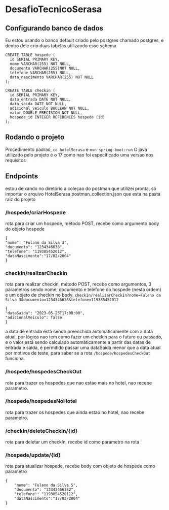 # DesafioTecnicoSerasa

## Configurando banco de dados

Eu estou usando o banco default criado pelo postgres chamado postgres, e dentro dele crio duas tabelas utilizando esse schema

```
CREATE TABLE hospede (
  id SERIAL PRIMARY KEY,
  nome VARCHAR(255) NOT NULL,
  documento VARCHAR(255)NOT NULL,
  telefone VARCHAR(255) NULL,
  data_nascimento VARCHAR(255) NOT NULL
);

CREATE TABLE checkin (
  id SERIAL PRIMARY KEY,
  data_entrada DATE NOT NULL,
  data_saida DATE NOT NULL,
  adicional_veiculo BOOLEAN NOT NULL,
  valor DOUBLE PRECISION NOT NULL,
  hospede_id INTEGER REFERENCES hospede (id)
);
```

## Rodando o projeto

Procedimento padrao, `cd hotelSerasa` e `mvn spring-boot:run`
O java utilizado pelo projeto é o 17 como nao foi específicado uma versao nos requisitos

## Endpoints
estou deixando no diretório a coleçao do postman que utilizei pronta, só importar o arquivo
HotelSerasa.postman_collection.json que esta na pasta raiz do projeto

### /hospede/criarHospede

rota para criar um hospede, método POST, recebe como argumento body do objeto hospede
```
{
"nome": "Fulano da Silva 3",
"documento": "1234346638",
"telefone": "119385452012",
"dataNascimento":"17/02/2004"
}
```

### checkIn/realizarCheckIn

rota para realizar checkin, método POST, recebe como argumentos, 3 parametros sendo nome, documento e telefone do hospede (nesta ordem)
e um objeto de checkin no body.
`checkIn/realizarCheckIn?nome=Fulano da Silva 3&documento=1234346638&telefone=119385452012`
```
{
"dataSaida": "2023-05-25T17:00:00",
"adicionalVeiculo": false
}
```

a data de entrada está sendo preenchida automaticamente com a data atual, por lógica nao tem como fazer um checkin para o futuro ou passado, e o valor 
está sendo calculado automáticamente a partir das datas de entrada e saída, é permitido passar uma dataSaida menor que a data atual por motivos de teste,
para saber se a rota `/hospede/hospedesCheckOut` funciona.

### /hospede/hospedesCheckOut

rota para trazer os hospedes que nao estao mais no hotel, nao recebe parametro.

### /hospede/hospedesNoHotel

rota para trazer os hospedes que ainda estao no hotel, nao recebe parametro.

### /checkIn/deleteCheckIn/{id}

rota para deletar um checkIn, recebe id como parametro na rota

### /hospede/update/{id}

rota para atualizar hospede, recebe body com objeto de hospede como parametro

```
{
    "nome": "Fulano da Silva 5",
    "documento": "12343466382",
    "telefone": "1193854520112",
    "dataNascimento":"17/02/2004"
}
```

